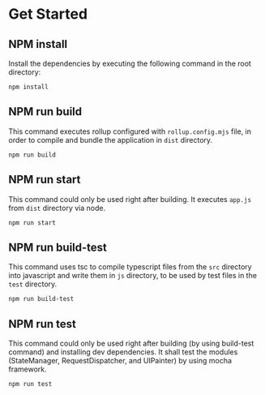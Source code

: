 # Get Started

## NPM install
Install the dependencies by executing the following command in the root directory:
```
npm install
```

## NPM run build
This command executes rollup configured with `rollup.config.mjs` file, in order to compile and bundle the application in `dist` directory.
```
npm run build
```

## NPM run start
This command could only be used right after building. 
It executes `app.js` from `dist` directory via node.
```
npm run start
```

## NPM run build-test
This command uses tsc to compile typescript files from the `src` directory into javascript and write them in `js` directory, to be used by test files in the `test` directory.
```
npm run build-test
```

## NPM run test
This command could only be used right after building (by using build-test command) and installing dev dependencies. 
It shall test the modules (StateManager, RequestDispatcher, and UIPainter) by using mocha framework.
```
npm run test
```